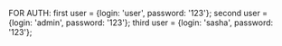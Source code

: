 FOR AUTH:
first user = {login: 'user', password: '123'};
second user = {login: 'admin', password: '123'};
third user = {login: 'sasha', password: '123'};
